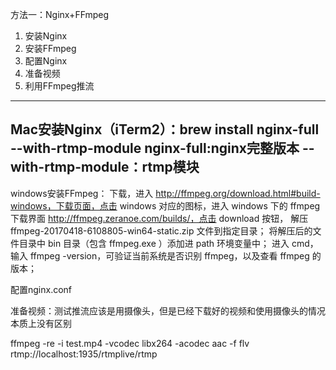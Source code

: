 方法一：Nginx+FFmpeg

1. 安装Nginx
2. 安装FFmpeg
3. 配置Nginx
4. 准备视频
5. 利用FFmpeg推流

-------------------
Mac安装Nginx（iTerm2）：brew install nginx-full --with-rtmp-module 
 nginx-full:nginx完整版本  --with-rtmp-module：rtmp模块
-------------------------
windows安装FFmpeg：
下载，进入 http://ffmpeg.org/download.html#build-windows，下载页面，点击 windows 对应的图标，进入 windows 下的 ffmpeg 下载界面 http://ffmpeg.zeranoe.com/builds/，点击 download 按钮，
解压 ffmpeg-20170418-6108805-win64-static.zip 文件到指定目录；
将解压后的文件目录中 bin 目录（包含 ffmpeg.exe ）添加进 path 环境变量中；
进入 cmd，输入 ffmpeg -version，可验证当前系统是否识别 ffmpeg，以及查看 ffmpeg 的版本；



配置nginx.conf

准备视频：测试推流应该是用摄像头，但是已经下载好的视频和使用摄像头的情况 本质上没有区别

ffmpeg -re -i test.mp4 -vcodec libx264 -acodec aac -f flv rtmp://localhost:1935/rtmplive/rtmp

